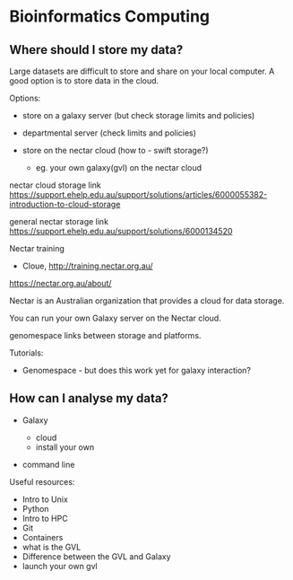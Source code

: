 
# Bioinformatics Computing


## Where should I store my data? 

Large datasets are difficult to store and share on your local computer. A good option is to store data in the cloud. 


Options:

- store on a galaxy server (but check storage limits and policies)

- departmental server (check limits and policies)

- store on the nectar cloud (how to - swift storage?)
  - eg. your own galaxy(gvl) on the nectar cloud



nectar cloud storage link
https://support.ehelp.edu.au/support/solutions/articles/6000055382-introduction-to-cloud-storage

general nectar storage link
https://support.ehelp.edu.au/support/solutions/6000134520



Nectar training
- Cloue,
http://training.nectar.org.au/




https://nectar.org.au/about/

Nectar is an Australian organization that provides a cloud for data storage. 

You can run your own Galaxy server on the Nectar cloud. 

genomespace links between storage and platforms. 




Tutorials:

- Genomespace - but does this work yet for galaxy interaction? 



## How can I analyse my data?

 - Galaxy
    - cloud
    - install your own

 - command line

Useful resources:

- Intro to Unix
- Python
- Intro to HPC
- Git
- Containers
- what is the GVL
- Difference between the GVL and Galaxy
- launch your own gvl























